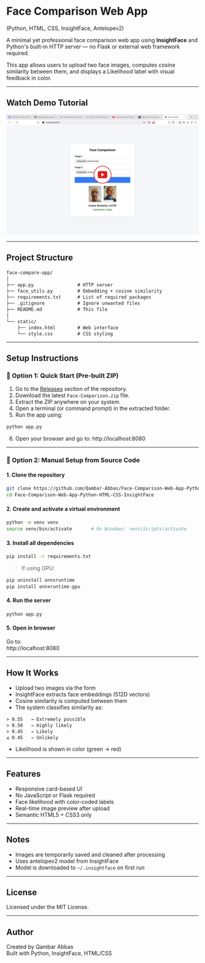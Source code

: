 # Face Comparison Web App  
(Python, HTML, CSS, InsightFace, Antelopev2)

A minimal yet professional face comparison web app using **InsightFace** and Python's built-in HTTP server — no Flask or external web framework required.

This app allows users to upload two face images, computes cosine similarity between them, and displays a Likelihood label with visual feedback in color.

---

## Watch Demo Tutorial  
<a href="https://youtu.be/RqU0jaeowSI" target="_blank">
  <img src="https://github.com/Qambar-Abbas/Face-Comparison-Web-App-Python-HTML-CSS-InsightFace/blob/5f9dae9a9c85666a4d4a9e82d9cb4417059ade11/assets/screenshot.jpg?raw=true" alt="Watch the video" />
</a>

---

## Project Structure

```
face-compare-app/
│
├── app.py                # HTTP server
├── face_utils.py         # Embedding + cosine similarity
├── requirements.txt      # List of required packages
├── .gitignore            # Ignore unwanted files
├── README.md             # This file
│
└── static/
    ├── index.html        # Web interface
    └── style.css         # CSS styling
```

---

## Setup Instructions

### 🔹 Option 1: Quick Start (Pre-built ZIP)

1. Go to the [Releases](https://github.com/Qambar-Abbas/Face-Comparison-Web-App-Python-HTML-CSS-InsightFace/releases) section of the repository.
2. Download the latest `Face-Comparison.zip` file.
3. Extract the ZIP anywhere on your system.
4. Open a terminal (or command prompt) in the extracted folder.
5. Run the app using:
```bash
python app.py
```
6. Open your browser and go to: http://localhost:8080

---

### 🔹 Option 2: Manual Setup from Source Code

#### 1. Clone the repository

```bash
git clone https://github.com/Qambar-Abbas/Face-Comparison-Web-App-Python-HTML-CSS-InsightFace.git
cd Face-Comparison-Web-App-Python-HTML-CSS-InsightFace
```

#### 2. Create and activate a virtual environment

```bash
python -m venv venv
source venv/bin/activate       # On Windows: venv\Scripts\activate
```

#### 3. Install all dependencies

```bash
pip install -r requirements.txt
```

> If using GPU:
```bash
pip uninstall onnxruntime
pip install onnxruntime-gpu
```

#### 4. Run the server

```bash
python app.py
```

#### 5. Open in browser

Go to:  
http://localhost:8080

---

## How It Works

- Upload two images via the form
- InsightFace extracts face embeddings (512D vectors)
- Cosine similarity is computed between them
- The system classifies similarity as:

```
> 0.55   → Extremely possible
> 0.50   → Highly likely
> 0.45   → Likely
≤ 0.45   → Unlikely
```

- Likelihood is shown in color (green → red)

---

## Features

- Responsive card-based UI
- No JavaScript or Flask required
- Face likelihood with color-coded labels
- Real-time image preview after upload
- Semantic HTML5 + CSS3 only

---

## Notes

- Images are temporarily saved and cleaned after processing
- Uses antelopev2 model from InsightFace
- Model is downloaded to `~/.insightface` on first run

---

## License

Licensed under the MIT License.

---

## Author

Created by Qambar Abbas  
Built with Python, InsightFace, HTML/CSS